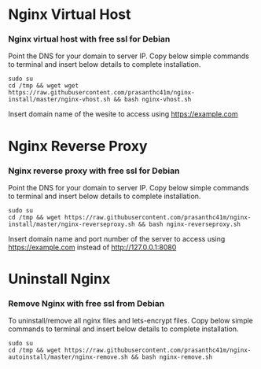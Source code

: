 # Nginx Virtual Host

### Nginx virtual host with free ssl for Debian

Point the DNS for your domain to server IP. Copy below simple commands to terminal and insert below details to complete installation.

``` 
sudo su
cd /tmp && wget wget https://raw.githubusercontent.com/prasanthc41m/nginx-install/master/nginx-vhost.sh && bash nginx-vhost.sh
```
Insert domain name of the wesite to access using https://example.com

# Nginx Reverse Proxy

### Nginx reverse proxy with free ssl for Debian

Point the DNS for your domain to server IP. Copy below simple commands to terminal and insert below details to complete installation.

``` 
sudo su
cd /tmp && wget https://raw.githubusercontent.com/prasanthc41m/nginx-install/master/nginx-reverseproxy.sh && bash nginx-reverseproxy.sh
```
Insert domain name and port number of the server to access using https://example.com instead of http://127.0.0.1:8080
 
# Uninstall Nginx

### Remove Nginx with free ssl from Debian

To uninstall/remove all nginx files and lets-encrypt files. Copy below simple commands to terminal and insert below details to complete installation.

``` 
sudo su
cd /tmp && wget https://raw.githubusercontent.com/prasanthc41m/nginx-autoinstall/master/nginx-remove.sh && bash nginx-remove.sh
```
